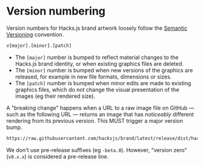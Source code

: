 # Version numbering

Version numbers for Hacks.js brand artwork loosely follow the [Semantic Versioning](http://semver.org) convention.

```txt
v[major].[minor].[patch]
```

- The `[major]` number is bumped to reflect material changes to the Hacks.js brand identity, or when existing graphics files are deleted.
- The `[minor]` number is bumped when new versions of the graphics are released, for example in new file formats, dimensions or sizes.
- The `[patch]` number is bumped when minor edits are made to existing graphics files, which do not change the visual presentation of the images (eg their rendered size).

A "breaking change" happens when a URL to a raw image file on GitHub — such as the following URL — returns an image that has _noticeably_ different rendering from its previous version. This MUST trigger a major version bump.

```txt
https://raw.githubusercontent.com/hacksjs/brand/latest/release/dist/hacksjs-logomark--100x100.svg
```

We don't use pre-release suffixes (eg `-beta.0`). However, "version zero" (`v0.x.x`) is considered a pre-release line.

